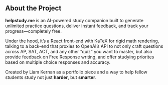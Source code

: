 <h2 className="text-4xl font-extrabold mb-4">About the Project</h2>
                <p className="pt-5 mb-2">
                    <strong>helpstudy.me</strong> is an AI-powered study companion built
                    to generate unlimited practice questions, deliver instant feedback,
                    and track your progress—completely free.
                </p>
                <p className="mb-9">
                    Under the hood, it’s a React front-end with KaTeX for rigid
                    math rendering, talking to a back-end that proxies to OpenAI’s
                    API to not only craft questions across AP, SAT, ACT, and any other “quiz”
                    you want to master, but also provide feedback on Free Response writing, and offer studying priorites based on multiple choice responses and accuracy.
                </p>
                <p className={"mb-20"}>
                    Created by Liam Kernan as a portfolio piece and a way to help fellow
                    students study not just <b>harder</b>, but <b>smarter</b>.
                </p>
